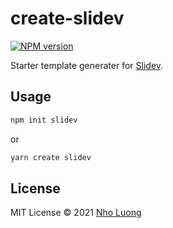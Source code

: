 # create-slidev

[![NPM version](https://img.shields.io/npm/v/create-slidev?color=3AB9D4&label=)](https://www.npmjs.com/package/create-slidev)

Starter template generater for [Slidev](https://sli.dev).

## Usage

```bash
npm init slidev
```

or

```bash
yarn create slidev
```

## License

MIT License © 2021 [Nho Luong](https://github.com/nholuongut)
